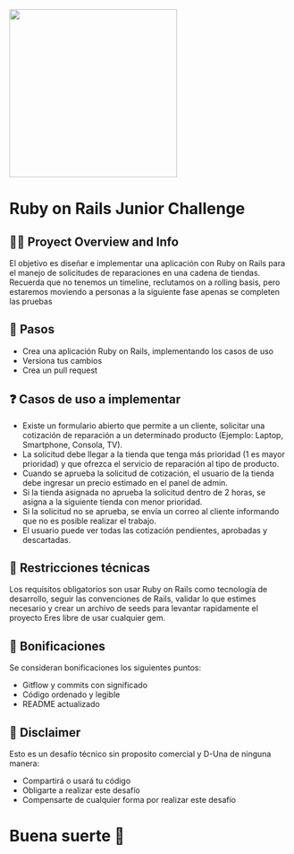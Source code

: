 <img src="https://getduna.com/svg/duna-logo.svg" width="300">

# Ruby on Rails Junior Challenge

## 👩‍💻 Proyect Overview and Info

El objetivo es diseñar e implementar una aplicación con Ruby on Rails para el manejo de solicitudes de reparaciones en una cadena de tiendas.
Recuerda que no tenemos un timeline, reclutamos on a rolling basis, pero estaremos moviendo a personas a la siguiente fase apenas se completen las pruebas

## 🦶 Pasos

* Crea una aplicación Ruby on Rails, implementando los casos de uso
* Versiona tus cambios
* Crea un pull request

## ❓ Casos de uso a implementar

* Existe un formulario abierto que permite a un cliente, solicitar una cotización de reparación a un determinado producto (Ejemplo: Laptop, Smartphone, Consola, TV).
* La solicitud debe llegar a la tienda que tenga más prioridad (1 es mayor prioridad) y que ofrezca el servicio de reparación al tipo de producto.
* Cuando se aprueba la solicitud de cotización, el usuario de la tienda debe ingresar un precio estimado en el panel de admin.
* Si la tienda asignada no aprueba la solicitud dentro de 2 horas, se asigna a la siguiente tienda con menor prioridad. 
* Si la solicitud no se aprueba, se envía un correo al cliente informando que no es posible realizar el trabajo.
* El usuario puede ver todas las cotización pendientes, aprobadas y descartadas.

## 🔑 Restricciones técnicas

Los requisitos obligatorios son usar Ruby on Rails como tecnología de desarrollo, seguir las convenciones de Rails, validar lo que estimes necesario y crear un archivo de seeds para levantar rapidamente el proyecto
Eres libre de usar cualquier gem.

## 🎯 Bonificaciones

Se consideran bonificaciones los siguientes puntos:

* Gitflow y commits con significado
* Código ordenado y legible
* README actualizado

## 📃 Disclaimer

Esto es un desafío técnico sin proposito comercial y D-Una de ninguna manera:

* Compartirá o usará tu código
* Obligarte a realizar este desafío
* Compensarte de cualquier forma por realizar este desafío

# Buena suerte 🚀
